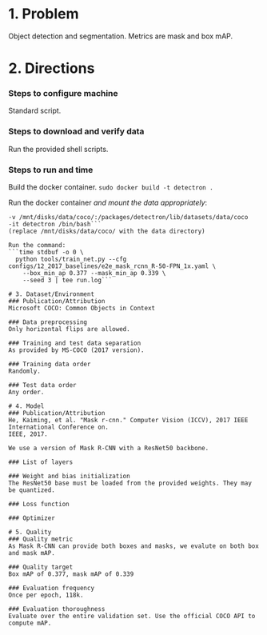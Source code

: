 # 1. Problem
Object detection and segmentation. Metrics are mask and box mAP.

# 2. Directions
### Steps to configure machine
Standard script.

### Steps to download and verify data
Run the provided shell scripts.

### Steps to run and time
Build the docker container.
```sudo docker build -t detectron .```

Run the docker container *and mount the data appropriately*:
```sudo nvidia-docker run
-v /mnt/disks/data/coco/:/packages/detectron/lib/datasets/data/coco
-it detectron /bin/bash```
(replace /mnt/disks/data/coco/ with the data directory)

Run the command:
```time stdbuf -o 0 \
  python tools/train_net.py --cfg configs/12_2017_baselines/e2e_mask_rcnn_R-50-FPN_1x.yaml \
    --box_min_ap 0.377 --mask_min_ap 0.339 \
    --seed 3 | tee run.log```

# 3. Dataset/Environment
### Publication/Attribution
Microsoft COCO: Common Objects in Context

### Data preprocessing
Only horizontal flips are allowed.

### Training and test data separation
As provided by MS-COCO (2017 version).

### Training data order
Randomly.

### Test data order
Any order.

# 4. Model
### Publication/Attribution
He, Kaiming, et al. "Mask r-cnn." Computer Vision (ICCV), 2017 IEEE International Conference on.
IEEE, 2017.

We use a version of Mask R-CNN with a ResNet50 backbone.

### List of layers 

### Weight and bias initialization
The ResNet50 base must be loaded from the provided weights. They may be quantized.

### Loss function

### Optimizer

# 5. Quality
### Quality metric
As Mask R-CNN can provide both boxes and masks, we evalute on both box and mask mAP.

### Quality target
Box mAP of 0.377, mask mAP of 0.339

### Evaluation frequency
Once per epoch, 118k.

### Evaluation thoroughness
Evaluate over the entire validation set. Use the official COCO API to compute mAP.
